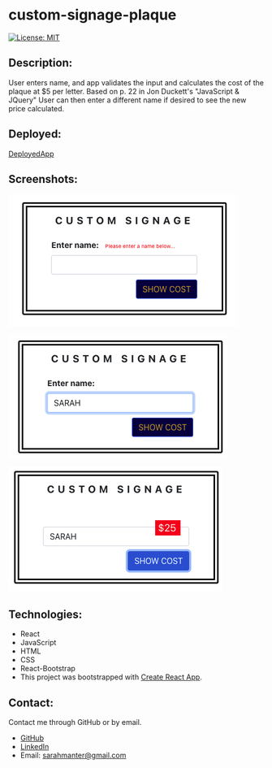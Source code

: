 # custom-signage-plaque

[![License: MIT](https://img.shields.io/badge/License-MIT-yellow.svg)](https://opensource.org/licenses/${data.projectLicense})

## Description:

User enters name, and app validates the input and calculates the cost of the plaque at $5 per letter. Based on p. 22 in Jon Duckett's "JavaScript & JQuery"
User can then enter a different name if desired to see the new price calculated.

## Deployed:
[DeployedApp](https://smanter82.github.io/custom-signage-plaque/)

## Screenshots:

![StartingScreenshot](/src/images/startingScreenshot.png)

![InputScreenshot](/src/images/inputScreenshot.png)

![CostDisplayScreenshot](/src/images/costDisplayScreenshot.png)

## Technologies:

- React
- JavaScript
- HTML
- CSS
- React-Bootstrap
- This project was bootstrapped with [Create React App](https://github.com/facebook/create-react-app).

## Contact:

Contact me through GitHub or by email.

- [GitHub](https://github.com/smanter82)
- [LinkedIn](https://www.linkedin.com/in/sarah-manter-40881877/)
- Email: sarahmanter@gmail.com
